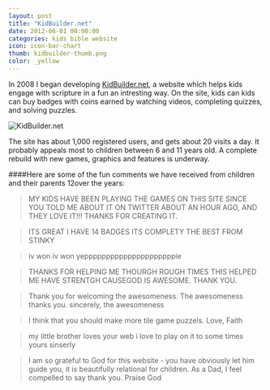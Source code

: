 ```yaml
---
layout: post
title: "KidBuilder.net"
date: 2012-06-01 00:00:00
categories: kids bible website
icon: icon-bar-chart
thumb: kidbuilder-thumb.png
color: _yellow 
---
```

In 2008 I began developing [KidBuilder.net](http://kidbuilder.net), a website which helps kids engage with scripture in a fun an intresting way. On the site, kids can kids can buy badges with coins earned by watching videos, completing quizzes, and solving puzzles. 

![KidBuilder.net]('/img/kidbuilder.png')

The site has about 1,000 registered users, and gets about 20 visits a day. It probably appeals most to children between 6 and 11 years old. A complete rebuild with new games, graphics and features is underway.

####Here are some of the fun comments we have received from children and their parents  12over the years:
> MY KIDS HAVE BEEN PLAYING THE GAMES ON THIS SITE SINCE YOU TOLD ME ABOUT IT ON TWITTER ABOUT AN HOUR AGO, AND THEY LOVE IT!!! THANKS FOR CREATING IT.

> ITS GREAT I HAVE 14 BADGES ITS COMPLETY THE BEST FROM STINKY

> iv won iv won yepppppppppppppppppppppie

> THANKS FOR HELPING ME THOURGH ROUGH TIMES THIS HELPED ME HAVE STRENTGH CAUSEGOD IS AWESOME. THANK YOU.

> Thank you for welcoming the awesomeness. The awesomeness thanks you. sincerely, the awesomeness

> I think that you should make more tile game puzzels. Love, Faith

> my little brother loves your web i love to play on it to some times yours sinserly

> I am so grateful to God for this website - you have obviously let him guide you, it is beautifully relational for children. As a Dad, I feel compelled to say thank you. Praise God
